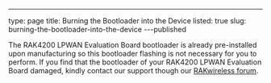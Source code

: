 ---
type: page
title: Burning the Bootloader into the Device
listed: true
slug: burning-the-bootloader-into-the-device
---published

The RAK4200 LPWAN Evaluation Board bootloader is already pre-installed upon manufacturing so this bootloader flashing is not necessary for you to perform. If you find that the bootloader of your RAK4200 LPWAN Evaluation Board damaged, kindly contact our support though our [RAKwireless forum](https://forum.rakwireless.com/).

